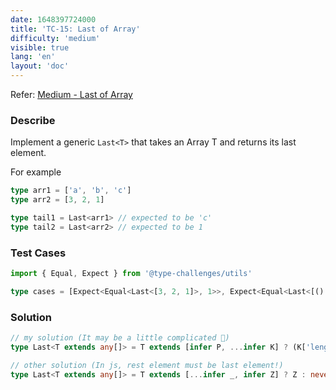 ```yaml
---
date: 1648397724000
title: 'TC-15: Last of Array'
difficulty: 'medium'
visible: true
lang: 'en'
layout: 'doc'
---
```


Refer: [Medium - Last of Array](https://github.com/type-challenges/type-challenges/blob/main/questions/00015-medium-last/README.md)

### Describe

Implement a generic `Last<T>` that takes an Array T and returns its last element.

For example

```typescript
type arr1 = ['a', 'b', 'c']
type arr2 = [3, 2, 1]

type tail1 = Last<arr1> // expected to be 'c'
type tail2 = Last<arr2> // expected to be 1
```

### Test Cases

```typescript
import { Equal, Expect } from '@type-challenges/utils'

type cases = [Expect<Equal<Last<[3, 2, 1]>, 1>>, Expect<Equal<Last<[() => 123, { a: string }]>, { a: string }>>]
```

### Solution

```typescript
// my solution (It may be a little complicated 🤣)
type Last<T extends any[]> = T extends [infer P, ...infer K] ? (K['length'] extends 1 ? K[0] : K['length'] extends 0 ? P : Last<K>) : never

// other solution (In js, rest element must be last element!)
type Last<T extends any[]> = T extends [...infer _, infer Z] ? Z : never
```
